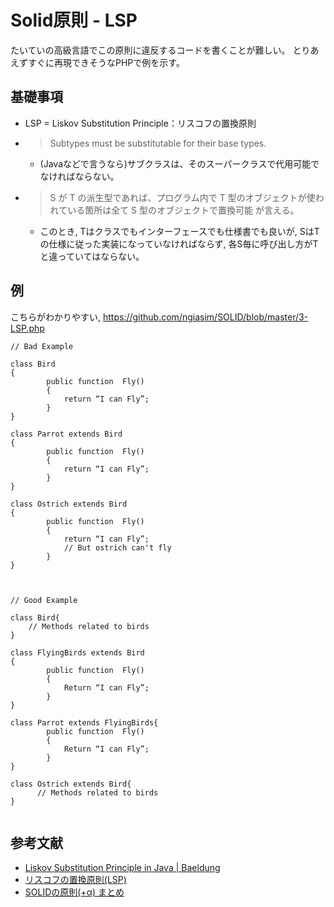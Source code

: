 # Solid原則 - LSP

たいていの高級言語でこの原則に違反するコードを書くことが難しい。
とりあえずすぐに再現できそうなPHPで例を示す。

## 基礎事項

- LSP = Liskov Substitution Principle：リスコフの置換原則
- > Subtypes must be substitutable for their base types.
    - (Javaなどで言うなら)サブクラスは、そのスーパークラスで代用可能でなければならない。
- > S が T の派生型であれば、プログラム内で T 型のオブジェクトが使われている箇所は全て S 型のオブジェクトで置換可能
が言える。
    - このとき, Tはクラスでもインターフェースでも仕様書でも良いが, SはTの仕様に従った実装になっていなければならず, 各S毎に呼び出し方がTと違っていてはならない。

## 例

こちらがわかりやすい, https://github.com/ngiasim/SOLID/blob/master/3-LSP.php

```
// Bad Example

class Bird
{
        public function  Fly()
        {
            return “I can Fly”;
        }
}

class Parrot extends Bird
{
        public function  Fly()
        {
            return “I can Fly”;
        }
}

class Ostrich extends Bird
{
        public function  Fly()
        {
            return “I can Fly”;
            // But ostrich can't fly
        }
}



// Good Example

class Bird{
	// Methods related to birds
}

class FlyingBirds extends Bird
{
        public function  Fly()
        {
            Return “I can Fly”;
        }
}

class Parrot extends FlyingBirds{
        public function  Fly()
        {
            Return “I can Fly”;
        }
}

class Ostrich extends Bird{
      // Methods related to birds
}


```

## 参考文献

- [Liskov Substitution Principle in Java | Baeldung](https://www.baeldung.com/java-liskov-substitution-principle)
- [リスコフの置換原則(LSP)](http://harumi.sakura.ne.jp/wordpress/2019/05/27/%E3%83%AA%E3%82%B9%E3%82%B3%E3%83%95%E3%81%AE%E7%BD%AE%E6%8F%9B%E5%8E%9F%E5%89%87lsp/)
- [SOLIDの原則(+α) まとめ](https://confl.arms.dmm.com/pages/viewpage.action?pageId=619080761)